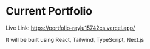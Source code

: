 # Current Portfolio

Live Link: https://portfolio-raylu15742cs.vercel.app/

It will be built using React, Tailwind, TypeScript, Next.js
